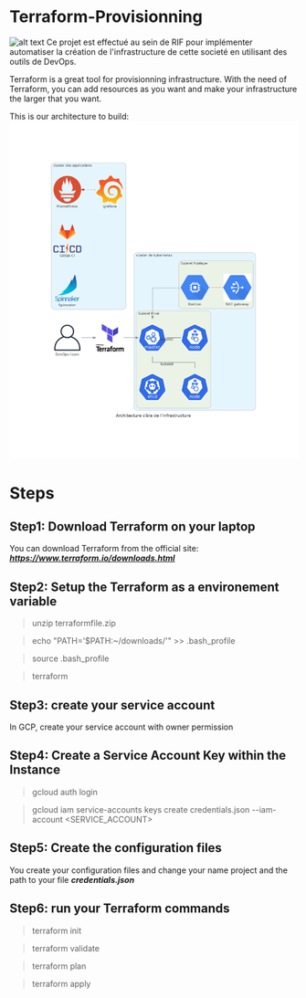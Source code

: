 # Terraform-Provisionning
 ![alt text](logorif.png=25*25)
Ce projet est effectué au sein de RIF pour implémenter automatiser la création de l'infrastructure de cette societé en utilisant des outils de DevOps.

Terraform is a great tool for provisionning infrastructure. With the need of Terraform, you can add resources as you want and make your infrastructure the larger that you want.

This is our architecture to build:
 ![alt text](architecture.png) 
# Steps

## Step1: Download Terraform on your laptop

You can download Terraform from the official site: ***https://www.terraform.io/downloads.html***

## Step2: Setup the Terraform as a environement variable


>unzip terraformfile.zip

>echo "PATH='$PATH:~/downloads/'" >> .bash_profile

>source .bash_profile

>terraform

## Step3: create your service account

In GCP, create your service account with owner permission

## Step4: Create a Service Account Key within the Instance 

>gcloud auth login

>gcloud iam service-accounts keys create credentials.json --iam-account <SERVICE_ACCOUNT>

## Step5: Create the configuration files

You create your configuration files and change your name project and the path to your file ***credentials.json***

## Step6: run your Terraform commands

>terraform init

>terraform validate

>terraform plan

>terraform apply
